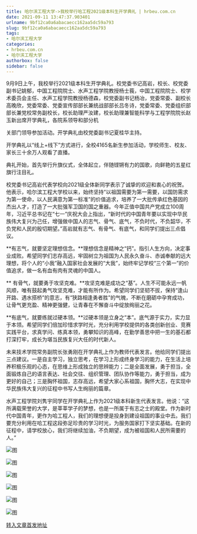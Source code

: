 ```yaml
---
title: 哈尔滨工程大学->我校举行哈工程2021级本科生开学典礼 | hrbeu.com.cn
date: 2021-09-11 13:47:37.903401
urlname: 9bf12ca0a6abacaecc162aa5dc59a793
slug: 9bf12ca0a6abacaecc162aa5dc59a793
tags: 
- 哈尔滨工程大学
categories:
- hrbeu.com.cn
- 哈尔滨工程大学
authorbox: false
sidebar: false
---
```

9月9日上午，我校举行2021级本科生开学典礼。校党委书记高岩，校长、校党委副书记姚郁，中国工程院院士、水声工程学院教授杨士莪，中国工程院院士、校学术委员会主任、水声工程学院教授杨德森，校党委副书记杨冶，党委常委、副校长高晚欣，党委常委、党委宣传部部长兼统战部部长吕冬诗，党委常委、党委组织部部长兼党校常务副校长，校长助理严汝建，校长助理兼智能科学与工程学院院长赵玉新出席开学典礼，各院系领导和部分机
<!--more-->
关部门领导参加活动。开学典礼由校党委副书记夏桂华主持。 

开学典礼以“线上+线下”方式进行，全校4165名新生参加活动，学校师生、校友、家长三十余万人观看了直播。 

典礼开始，首先举行升旗仪式，全体起立，伴随铿锵有力的国歌，向鲜艳的五星红旗行注目礼。 

校党委书记高岩代表学校向2021级全体新同学表示了诚挚的欢迎和衷心的祝贺。他表示，哈尔滨工程大学校以来，始终坚持“以祖国需要为第一需要，以国防需求为第一使命，以人民满意为第一标准”的价值追求，培养了一大批传承红色基因的杰出人才，打造了一大批强军卫国的国之重器。今年正值中国共产党成立100周年，习近平总书记在“七一”庆祝大会上指出，“新时代的中国青年要以实现中华民族伟大复兴为己任，增强做中国人的志气、骨气、底气，不负时代，不负韶华，不负党和人民的殷切期望。”高岩就有志气、有骨气、有底气，和同学们提出三点倡议。 

**有志气，就要坚定理想信念。**理想信念是精神之“钙”。指引人生方向，决定事业成败。希望同学们志存高远，牢固树立为祖国为人民永久奋斗、赤诚奉献的远大理想，将个人的“小我”融入国家社会发展的“大我”，始终牢记学校“三个第一”的价值追求，做一名有血有肉有灵魂的中国人。 

** 有骨气，就要勇于攻坚克难。**攻坚克难是成功之“基”。人生不可能永远一帆风顺，唯有鼓起勇气攻坚克难，才能有所作为。希望同学们坚韧不拔，保持“逢山开路、遇水搭桥”的意志，有“狭路相逢勇者胜”的气魄，不断在磨砺中孕育成功，让骨气更充盈、精神更强健，让青春在不懈奋斗中绽放绚丽之花。 

**有底气，就要练就过硬本领。**过硬本领是立身之“本”。底气源于实力，实力显于本领。希望同学们倍加珍惜求学时光，充分利用学校提供的各类创新创业、竞赛实践平台，求真学问、练真本领，勇攀知识的高峰，在勤学善思中把一生的基石都打深打牢，成长为堪当民族复兴大任的时代新人。 

未来技术学院常务副院长张勇刚在开学典礼上作为教师代表发言。他给同学们提出三点建议。一是自主学习，独立思考，在学习上形成终身学习的能力，在生活上培养积极乐观的心态，在思维上形成独立的思辨能力；二是全面发展，勇于担当，全面锻炼自己的语言表达、社会交往、组织管理、团队协作等能力，勇于担当，成为更好的自己；三是胸怀祖国，志存高远，希望大家心系祖国，胸怀大志，在实现中华民族伟大复兴的征程中书写人生绚丽的篇章。 

水声工程学院刘隽宇同学在开学典礼上作为2021级本科新生代表发言。他说：“这所满载荣誉的大学，是莘莘学子的梦想，也是一所属于有志之士的殿堂。作为新时代中国青年，更作为哈工程人，我们的理想便是投身到建设祖国的事业中去。我们要充分利用在哈工程这段弥足珍贵的学习时光，为服务国家打下坚实基础。在新的征程中，请学校放心，我们将继续加油，不负期望，成为被祖国和人民所需要的人。”

![图](http://gongxue.cn/__local/4/8B/1E/8E39F9C02B42A0CF1F2CE246077_DB4C49D5_15C3D.jpg)

![图](http://gongxue.cn/__local/4/D6/0D/10198399C47BFC7BEBFED24E082_593AC8FD_125DE.jpg)

![图](http://gongxue.cn/__local/A/22/41/3EEC6316748585E385B491B365B_6388DCB2_13042.png)

![图](http://gongxue.cn/__local/B/A0/4A/36BCB871ED1DCD843C55437F2F9_9C1987B3_14BC9.jpg)

![图](http://gongxue.cn/__local/8/D5/BF/6B2FCE615C13FEAC9EF5FC644DD_B99AD1AE_1CF6D.jpg)

![图](http://gongxue.cn/__local/6/01/A8/BE6AB12F50FC7D643FC2FF11084_73DA7B1A_2A21B.png)

[转入文章首发地址](http://gongxue.cn/info/1141/67687.htm)